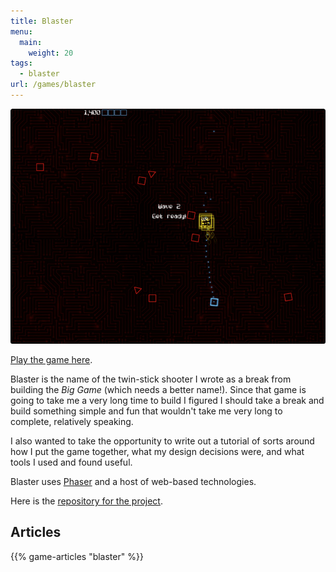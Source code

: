 ```yaml
---
title: Blaster
menu:
  main:
    weight: 20
tags:
  - blaster
url: /games/blaster
---
```


![Neato screenshot of game](/games/blaster/blaster-screenshot.png "Screenshot of Blaster")

[Play the game here][playblaster].

Blaster is the name of the twin-stick shooter I wrote as a break from building the _Big Game_ (which needs a better name!). Since that game is going to take me a very long time to build I figured I should take a break and build something simple and fun that wouldn't take me very long to complete, relatively speaking.

<!--more-->

I also wanted to take the opportunity to write out a tutorial of sorts around how I put the game together, what my design decisions were, and what tools I used and found useful.

Blaster uses [Phaser][] and a host of web-based technologies.

Here is the [repository for the project][repo].

## Articles

{{% game-articles "blaster" %}}

[playblaster]: http://blaster.drhayes.io
[phaser]: https://phaser.io/
[repo]: https://github.com/drhayes/blaster
